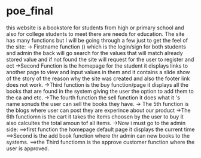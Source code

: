 # poe_final
this website is a bookstore for students from high or primary school and also for college students to meet there are needs for education.
The site has many functions but I will be going through a few just to get the feel of the site:
-> Firstname function () which is the login/sign for both students and admin the back will go search for the values that will match already stored value and if not found
the site will request for the user to register and ect
->Second Function is the homepage for the student it displays links to another page to view and input values in them and it contains a slide show of the story of the reason why the site was created
and also the footer link does not work.
->Third function is the buy function/page it displays all the books that are found  in the system giving the user the option to add them to the ca and etc.
->The fourth function the sell function it does what it 's name sonuds the user can sell the books they have.
-> The 5th function is the blogs where user can post they are experince about our product
->The 6th functiomn is the cart it takes the items choosen by the user to buy it also calcultes the total amoun tof all items.
->Now i must go to the admin side:
  ==>first function the homepage default page it displays the current time
  ==>Second is the add book function where thr admin can new books to the systems.
  ==>the Third functiomn is the approve customer function where the user is approved.
  
